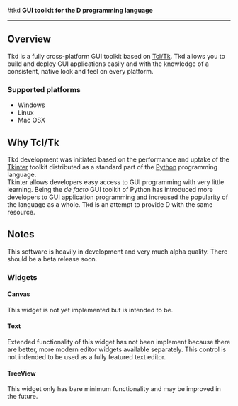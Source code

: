 #tkd
**GUI toolkit for the D programming language**

---

## Overview

Tkd is a fully cross-platform GUI toolkit based on 
[Tcl/Tk](http://www.tcl.tk/). Tkd allows you to build and deploy GUI 
applications easily and with the knowledge of a consistent, native look and 
feel on every platform.

### Supported platforms

* Windows
* Linux
* Mac OSX

## Why Tcl/Tk

Tkd development was initiated based on the performance and uptake of the 
[Tkinter](https://wiki.python.org/moin/TkInter) toolkit distributed as a 
standard part of the [Python](https://www.python.org/) programming language.  
Tkinter allows developers easy access to GUI programming with very little 
learning.  Being the _de facto_ GUI toolkit of Python has introduced more 
developers to GUI application programming and increased the popularity of the 
language as a whole. Tkd is an attempt to provide D with the same resource.

## Notes

This software is heavily in development and very much alpha quality. There 
should be a beta release soon.

### Widgets

#### Canvas 

This widget is not yet implemented but is intended to be.

#### Text

Extended functionality of this widget has not been implement because there are 
better, more modern editor widgets available separately. This control is not 
indended to be used as a fully featured text editor.

#### TreeView

This widget only has bare minimum functionality and may be improved in the future.
